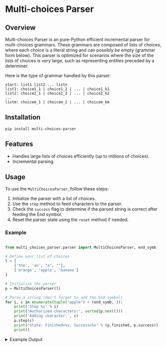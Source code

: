 # Multi-choices Parser

## Overview
Multi-choices Parser is an pure-Python efficient incremental parser for multi-choices grammars. These grammars are composed of lists of choices, where each choice is a literal string and can possibly be empty (grammar form below). This parser is optimized for scenarios where the size of the lists of choices is very large, such as representing entities preceded by a determiner.


Here is the type of grammar handled by this parser:

```
start: list1 list2 ... listn
list1: choice1_1 | choice1_2 | ... | choice1_k1
list2: choice2_1 | choice2_2 | ... | choice2_k2
...
listm: choicem_1 | choicem_2 | ... | choicem_km
```

## Installation

```
pip install multi-choices-parser
```

## Features
- Handles large lists of choices efficiently (up to millions of choices).
- Incremental parsing.

## Usage
To use the `MultiChoicesParser`, follow these steps:

1. Initialize the parser with a list of choices.
3. Use the `step` method to feed characters to the parser.
4. Check the `success` flag to determine if the parsed string is correct after feeding the End symbol.
5. Reset the parser state using the `reset` method if needed.

### Example
```python

from multi_choices_parser.parser import MultiChoicesParser, end_symb

# Define your list of choices
l = [
    ['the', 'an', "a", ""],
    ['orange', 'apple', 'banana']
]

# Initialize the parser
p = MultiChoicesParser(l)

# Parse a string (don't forget to add the End symbol)
for i, c in enumerate(tuple("apple") + (end_symb, )):
    print('Step %s' % i)
    print("Authorized characters:", sorted(p.next()))
    print('Adding character:', c)
    p.step(c)
    print("State: Finished=%s, Success=%s" % (p.finished, p.success))
    print()
```

<details> <summary>Example Output</summary>

```
Step 0
Authorized characters: ['a', 'b', 'o', 't']
Adding character: a
State: Finished=False, Success=False

Step 1
Authorized characters: ['a', 'b', 'n', 'o', 'p']
Adding character: p
State: Finished=False, Success=False

Step 2
Authorized characters: ['p']
Adding character: p
State: Finished=False, Success=False

Step 3
Authorized characters: ['l']
Adding character: l
State: Finished=False, Success=False

Step 4
Authorized characters: ['e']
Adding character: e
State: Finished=False, Success=False

Step 5
Authorized characters: [End]
Adding character: End
State: Finished=True, Success=True
```

</details>

